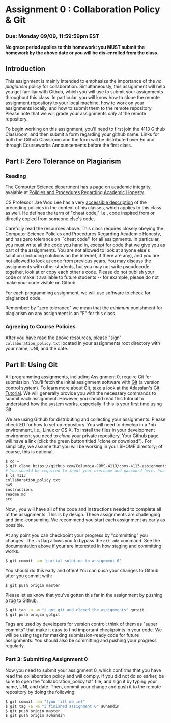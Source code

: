 # Assignment 0 : Collaboration Policy & Git

### Due: Monday 09/09, 11:59:59pm EST

**No grace period applies to this homework: you MUST submit the homework by the above date or you will be dis-enrolled from the class.**

## Introduction

This assignment is mainly intended to emphasize the importance of the _no plagiarism_ policy for collaboration. Simultaneously, this assignment will help you get familiar with Github, which you will use to submit your assignments throughout this class. In particular, you will know how to clone the remote assignment repository to your local machine, how to work on your assignments locally, and how to submit them to the remote repository. Please note that we will grade your assignments *only* at the remote repository.

To begin working on this assignment, you'll need to first join the 4113 Github Classroom, and then submit a form regarding your github name.
Links for both the Github Classroom and the form will be distributed over Ed and through Courseworks Announcements before the first class.

## Part I: Zero Tolerance on Plagiarism
### Reading
The Computer Science department has a page on academic integrity, avaiable at
 [Policies and Procedures Regarding Academic
 Honesty](https://www.cs.columbia.edu/academic/academic-honesty/).
 
CS Professor Jae Woo Lee has a very [accessible description](https://www.cs.columbia.edu/~jae/honesty.html) of the preceding policies in the context of his classes, which applies to this class as well. He defines the term of "cheat code," i.e., code inspired from or directly copied from someone else's code.

Carefully read the resources above. This class requires closely obeying the Computer Science Policies and Procedures Regarding Academic Honesty, and has zero tolerance on ``cheat code'' for all assignments.  In particular, you must write all the code you hand in, except for code that we give you as part of the assignments. You are not allowed to look at anyone else's solution (including solutions on the Internet, if there are any), and you are not allowed to look at code from previous years. You may discuss the assignments with other students, but you may not write pseudocode together, look at or copy each other's code. Please do not publish your code or make it available to future students -- for example, please do not make your code visible on Github.

For each programming assignment, we will use software to check for plagiarized code.

Remember: by "zero tolerance" we mean that the *minimum* punishment for plagiarism on any assignment is an "F" for this class.

### Agreeing to Course Policies

After you have read the above resources, please "sign" `collaboration_policy.txt` located in your assignments root directory with your name, UNI, and the date.

## Part II: Using Git

All programming assignments, including Assignment 0, require Git for submission. You'll fetch the initial assignment software with [Git](http://git.or.cz/) (a version control system). To learn more about Git, take a look at the [Atlassian's Git Tutorial](https://www.atlassian.com/git/tutorials/what-is-version-control).  We will generally provide you with the necessary commands to submit each assignment.  However, you should read this tutorial to understand how the system works, especially if this is your first time using Git.

We are using Github for distributing and collecting your assignments. Please check ED for how to set up repository. You will need to develop in a \*nix environment, i.e., Linux or OS X. To install the files in your development environment you need to _clone_ your private repository. Your Github page will have a link (click the green button titled "clone or download").  For simplicity, we assume that you will be working in your $HOME directory; of course, this is optional.

```bash
$ cd ~
$ git clone https://github.com/Columbia-COMS-4113/coms-4113-assignments-fall-2023-yourusername.git 4113
# You should be required to input your username and password here. You should use `personal access token` as your password. For instruction on generating and using personal access token, see https://docs.github.com/en/authentication/keeping-your-account-and-data-secure/creating-a-personal-access-token.
$ ls 4113
collaboration_policy.txt
hw5
instructions
readme.md
src
```

Now , you will have all of the code and instructions needed to complete all of the assignments.  This is by design.  These assignments are challenging and time-consuming.  We recommend you start each assignment as early as possible.

At any point you can checkpoint your progress by "committing" you changes.  The `-a` flag allows you to bypass the `git add` command.  See the documentation above if your are interested in how staging and committing works.

```bash
$ git commit -am 'partial solution to assignment 0'
```

You should do this early and often!  You can _push_ your changes to Github after you commit with:

```bash
$ git push origin master
```

Please let us know that you've gotten this far in the assignment by pushing a _tag_ to Github.

```bash
$ git tag -a -m "i got git and cloned the assignments" gotgit
$ git push origin gotgit
```

Tags are used by developers for version control; think of them as "super commits" that make it easy to find important checkpoints in your code.  We will be using tags for marking submission-ready code for future assignments. You should also be committing and pushing your progress regularly.

### Part 3: Submitting Assignment 0

Now you need to submit your assignment 0, which confirms that you have read the collaboration policy and will comply. If you did not do so earlier, be sure to open the "collaboration\_policy.txt" file, and sign it by typing your name, UNI, and date. Then, commit your change and push it to the remote repository by doing the following:

```bash
$ git commit -am "[you fill me in]"
$ git tag -a -m "i finished assignment 0" a0handin
$ git push origin master
$ git push origin a0handin
```
